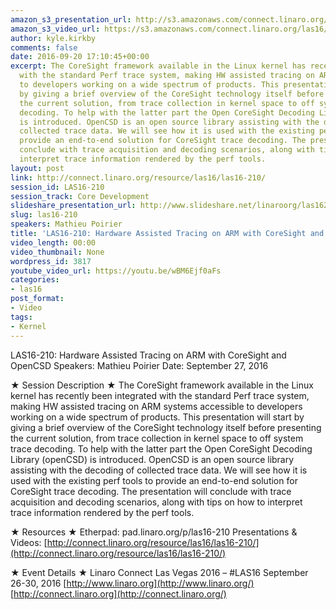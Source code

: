 ```yaml
---
amazon_s3_presentation_url: http://s3.amazonaws.com/connect.linaro.org/las16/Presentations/Tuesday/LAS16-210%20-%20Hardware%20Assisted%20Tracing%20on%20ARM%20with%20CoreSight%20and%20OpenCSD.pdf
amazon_s3_video_url: https://s3.amazonaws.com/connect.linaro.org/las16/Videos/Tuesday/LAS16-210%20Hardware%20Assited%20Tracing%20on%20ARM%20with%20CoreSight%20and%20OpenCSD.mp4
author: kyle.kirkby
comments: false
date: 2016-09-20 17:10:45+00:00
excerpt: The CoreSight framework available in the Linux kernel has recently been integrated
  with the standard Perf trace system, making HW assisted tracing on ARM systems accessible
  to developers working on a wide spectrum of products. This presentation will start
  by giving a brief overview of the CoreSight technology itself before presenting
  the current solution, from trace collection in kernel space to off system trace
  decoding. To help with the latter part the Open CoreSight Decoding Library (openCSD)
  is introduced. OpenCSD is an open source library assisting with the decoding of
  collected trace data. We will see how it is used with the existing perf tools to
  provide an end-to-end solution for CoreSight trace decoding. The presentation will
  conclude with trace acquisition and decoding scenarios, along with tips on how to
  interpret trace information rendered by the perf tools.
layout: post
link: http://connect.linaro.org/resource/las16/las16-210/
session_id: LAS16-210
session_track: Core Development
slideshare_presentation_url: http://www.slideshare.net/linaroorg/las16210-hardware-assisted-tracing-on-arm-with-coresight-and-opencsd
slug: las16-210
speakers: Mathieu Poirier
title: 'LAS16-210: Hardware Assisted Tracing on ARM with CoreSight and OpenCSD'
video_length: 00:00
video_thumbnail: None
wordpress_id: 3817
youtube_video_url: https://youtu.be/wBM6Ejf0aFs
categories:
- las16
post_format:
- Video
tags:
- Kernel
---
```


LAS16-210: Hardware Assisted Tracing on ARM with CoreSight and OpenCSD
Speakers: Mathieu Poirier
Date: September 27, 2016

★ Session Description ★
The CoreSight framework available in the Linux kernel has recently been integrated with the standard Perf trace system, making HW assisted tracing on ARM systems accessible to developers working on a wide spectrum of products. This presentation will start by giving a brief overview of the CoreSight technology itself before presenting the current solution, from trace collection in kernel space to off system trace decoding. To help with the latter part the Open CoreSight Decoding Library (openCSD) is introduced. OpenCSD is an open source library assisting with the decoding of collected trace data. We will see how it is used with the existing perf tools to provide an end-to-end solution for CoreSight trace decoding. The presentation will conclude with trace acquisition and decoding scenarios, along with tips on how to interpret trace information rendered by the perf tools.

★ Resources ★
Etherpad: pad.linaro.org/p/las16-210
Presentations & Videos: [http://connect.linaro.org/resource/las16/las16-210/](http://connect.linaro.org/resource/las16/las16-210/)

★ Event Details ★
Linaro Connect Las Vegas 2016 – #LAS16
September 26-30, 2016
[http://www.linaro.org](http://www.linaro.org/)
[http://connect.linaro.org](http://connect.linaro.org/)
